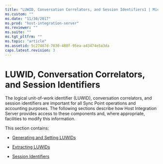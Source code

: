 ```yaml
---
title: "LUWID, Conversation Correlators, and Session Identifiers1 | Microsoft Docs"
ms.custom: ""
ms.date: "11/30/2017"
ms.prod: "host-integration-server"
ms.reviewer: ""
ms.suite: ""
ms.tgt_pltfrm: ""
ms.topic: "article"
ms.assetid: 5c27487d-7830-488f-95ea-a43474e5a3da
caps.latest.revision: 3
---
```

# LUWID, Conversation Correlators, and Session Identifiers
The logical unit-of-work identifier (LUWID), conversation correlators, and session identifiers are important for all Sync Point operations and accounting purposes. The following sections describe how Host Integration Server provides access to these components and, where appropriate, facilities to modify this information.  
  
 This section contains:  
  
-   [Generating and Setting LUWIDs](../HIS2010/generating-and-setting-luwids]1.md)  
  
-   [Extracting LUWIDs](../HIS2010/extracting-luwids1.md)  
  
-   [Session Identifiers](../HIS2010/session-identifiers2.md)